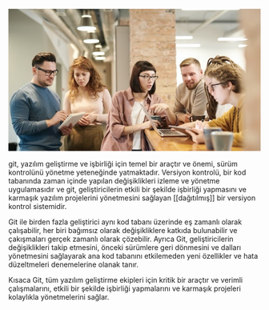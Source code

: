 ![geliştiriciler](courses/git/devs.jpg)

git, yazılım geliştirme ve işbirliği için temel bir araçtır ve önemi, sürüm kontrolünü yönetme yeteneğinde yatmaktadır. Versiyon kontrolü, bir kod tabanında zaman içinde yapılan değişiklikleri izleme ve yönetme uygulamasıdır ve git, geliştiricilerin etkili bir şekilde işbirliği yapmasını ve karmaşık yazılım projelerini yönetmesini sağlayan [[dağıtılmış]] bir versiyon kontrol sistemidir.

Git ile birden fazla geliştirici aynı kod tabanı üzerinde eş zamanlı olarak çalışabilir, her biri bağımsız olarak değişikliklere katkıda bulunabilir ve çakışmaları gerçek zamanlı olarak çözebilir. Ayrıca Git, geliştiricilerin değişiklikleri takip etmesini, önceki sürümlere geri dönmesini ve dalları yönetmesini sağlayarak ana kod tabanını etkilemeden yeni özellikler ve hata düzeltmeleri denemelerine olanak tanır.

Kısaca Git, tüm yazılım geliştirme ekipleri için kritik bir araçtır ve verimli çalışmalarını, etkili bir şekilde işbirliği yapmalarını ve karmaşık projeleri kolaylıkla yönetmelerini sağlar.

